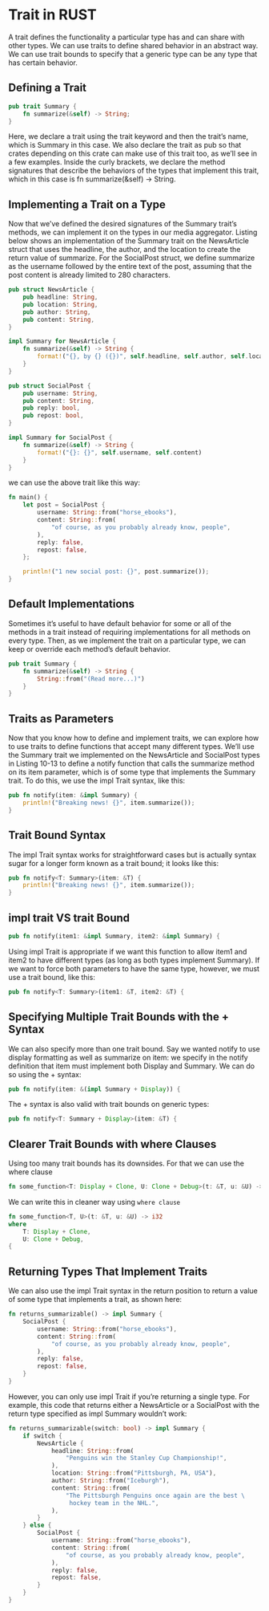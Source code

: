 # Trait in RUST

A trait defines the functionality a particular type has and can share with other types. We can use traits to define shared behavior in an abstract way. We can use trait bounds to specify that a generic type can be any type that has certain behavior.

## Defining a Trait

```rust
pub trait Summary {
    fn summarize(&self) -> String;
}

```

Here, we declare a trait using the trait keyword and then the trait’s name, which is Summary in this case. We also declare the trait as pub so that crates depending on this crate can make use of this trait too, as we’ll see in a few examples. Inside the curly brackets, we declare the method signatures that describe the behaviors of the types that implement this trait, which in this case is fn summarize(&self) -> String.

## Implementing a Trait on a Type

Now that we’ve defined the desired signatures of the Summary trait’s methods, we can implement it on the types in our media aggregator. Listing below shows an implementation of the Summary trait on the NewsArticle struct that uses the headline, the author, and the location to create the return value of summarize. For the SocialPost struct, we define summarize as the username followed by the entire text of the post, assuming that the post content is already limited to 280 characters.

```rust
pub struct NewsArticle {
    pub headline: String,
    pub location: String,
    pub author: String,
    pub content: String,
}

impl Summary for NewsArticle {
    fn summarize(&self) -> String {
        format!("{}, by {} ({})", self.headline, self.author, self.location)
    }
}

pub struct SocialPost {
    pub username: String,
    pub content: String,
    pub reply: bool,
    pub repost: bool,
}

impl Summary for SocialPost {
    fn summarize(&self) -> String {
        format!("{}: {}", self.username, self.content)
    }
}
```

we can use the above trait like this way:

```rust
fn main() {
    let post = SocialPost {
        username: String::from("horse_ebooks"),
        content: String::from(
            "of course, as you probably already know, people",
        ),
        reply: false,
        repost: false,
    };

    println!("1 new social post: {}", post.summarize());
}
```

## Default Implementations

Sometimes it’s useful to have default behavior for some or all of the methods in a trait instead of requiring implementations for all methods on every type. Then, as we implement the trait on a particular type, we can keep or override each method’s default behavior.

```rust
pub trait Summary {
    fn summarize(&self) -> String {
        String::from("(Read more...)")
    }
}

```

## Traits as Parameters

Now that you know how to define and implement traits, we can explore how to use traits to define functions that accept many different types. We’ll use the Summary trait we implemented on the NewsArticle and SocialPost types in Listing 10-13 to define a notify function that calls the summarize method on its item parameter, which is of some type that implements the Summary trait. To do this, we use the impl Trait syntax, like this:

```rust
pub fn notify(item: &impl Summary) {
    println!("Breaking news! {}", item.summarize());
}
```

## Trait Bound Syntax

The impl Trait syntax works for straightforward cases but is actually syntax sugar for a longer form known as a trait bound; it looks like this:

```rust
pub fn notify<T: Summary>(item: &T) {
    println!("Breaking news! {}", item.summarize());
}
```

## impl trait VS trait Bound

```rust
pub fn notify(item1: &impl Summary, item2: &impl Summary) {

```

Using impl Trait is appropriate if we want this function to allow item1 and item2 to have different types (as long as both types implement Summary). If we want to force both parameters to have the same type, however, we must use a trait bound, like this:

```rust
pub fn notify<T: Summary>(item1: &T, item2: &T) {
```

## Specifying Multiple Trait Bounds with the + Syntax

We can also specify more than one trait bound. Say we wanted notify to use display formatting as well as summarize on item: we specify in the notify definition that item must implement both Display and Summary. We can do so using the + syntax:

```rust
pub fn notify(item: &(impl Summary + Display)) {

```

The + syntax is also valid with trait bounds on generic types:

```rust
pub fn notify<T: Summary + Display>(item: &T) {
```

## Clearer Trait Bounds with where Clauses

Using too many trait bounds has its downsides. For that we can use the where clause

```rust
fn some_function<T: Display + Clone, U: Clone + Debug>(t: &T, u: &U) -> i32 {
```

We can write this in cleaner way using `where clause`

```rust
fn some_function<T, U>(t: &T, u: &U) -> i32
where
    T: Display + Clone,
    U: Clone + Debug,
{
```

## Returning Types That Implement Traits

We can also use the impl Trait syntax in the return position to return a value of some type that implements a trait, as shown here:

```rust
fn returns_summarizable() -> impl Summary {
    SocialPost {
        username: String::from("horse_ebooks"),
        content: String::from(
            "of course, as you probably already know, people",
        ),
        reply: false,
        repost: false,
    }
}
```

However, you can only use impl Trait if you’re returning a single type. For example, this code that returns either a NewsArticle or a SocialPost with the return type specified as impl Summary wouldn’t work:

```rust
fn returns_summarizable(switch: bool) -> impl Summary {
    if switch {
        NewsArticle {
            headline: String::from(
                "Penguins win the Stanley Cup Championship!",
            ),
            location: String::from("Pittsburgh, PA, USA"),
            author: String::from("Iceburgh"),
            content: String::from(
                "The Pittsburgh Penguins once again are the best \
                 hockey team in the NHL.",
            ),
        }
    } else {
        SocialPost {
            username: String::from("horse_ebooks"),
            content: String::from(
                "of course, as you probably already know, people",
            ),
            reply: false,
            repost: false,
        }
    }
}
```
